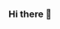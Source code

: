 ### Hi there 👋

<!--
**aibianse/aibianse** is a ✨ _special_ ✨ repository because its `README.md` (this file) appears on your GitHub profile.

Here are some ideas to get you started:

- 🔭 I’m currently working on ...
- 🌱 I’m currently learning ...
- 👯 I’m looking to collaborate on ...
- 🤔 I’m looking for help with ...
- 💬 Ask me about ...
- 📫 How to reach me: ...
- 😄 Pronouns: ...
- ⚡ Fun fact: ...
-->


<!--

Presto官方文档：https://prestodb.io/docs/current/index.html

常用函数，关键字
json_extract_scalar：解析json	--官方文档：https://prestodb.io/docs/current/functions/json.html?highlight=json_extract_scalar#json_extract_scalar
示例Json串：{"modulus_test": "{\"modulus_name\":\"100\"}}
函数语法使用：select json_extract_scalar(modulus_test, '$.modulus_name') from table_name;

date_add：日期时间增加函数，场景：2021-12-25 01:24:51，往后增加2小时
函数语法使用：select cast(date_add('hour',2,cast('2021-12-25 01:24:51' as timestamp)) as varchar)

regexp_like：模糊匹配，相当于like，like '%PC%' or like '%LS%' or like '%IC%'
函数语法使用：where not regexp_like(waybill_number,'PC|LS|IC')

to_unixtime：日期时间格式转换成秒级别的时间戳
函数语法使用：select cast(to_unixtime(cast('2017-08-30 10:36:15' as timestamp)) as bigint)

from_unixtime：时间戳格式转换成日期格式
函数语法使用：select from_unixtime(1661156691000 / 1000)

date_format：时分秒日期格式转换特定日期格式
select date_format(from_unixtime(1661156691000 / 1000), '%Y-%m')

substring：字符串切片，第一个参数：需要切片的字符串，第二个参数：起始索引（注意点：Presto索引从1开始，不是从0开始），第三个参数：切片步长
函数语法使用：select substring('2022-03-01',6,5)
示例运行结果：03-01

cardinality：获取数组长度
函数语法使用：select cardinality(split('a/b/c','/'))

truncate：小数位保留特定位数，并不四舍五入
函数语法使用：select truncate(66.42315, 4)

coalesce：判空
函数语法使用：coalesce(test,test_1,0)，多个字段，取第一个不为空的字段，如果test,test_1字段值都为空，则赋值=0

多个值取最大值和最小值函数
select greatest(0,1)，返回最大值
select least(0,1)，返回最小值

把查询出来的数据，创建一张临时表存放；orc：数据存储格式
create table table_name with(format='orc') as
select * from table_name

cross join unnest：按某个字段（列表类型）逐个打平出来
select * from test_1 as t1 cross join unnest (t1.name_list) as v1(name_list_test)

开窗函数：row_number() over(partition by xxx order by xxx desc)
查询出来的每一行记录生成一个序号，依次排序且不会重复 从1开始
row_number() over(partition by employee_number)

向下挪位函数，lag(挪位的字段,挪位的位数,第一位的默认值)
lag(operator_time,1,operator_time) over(partition by employee_number order by operator_time)

向下挪位函数，lead(挪位的字段,挪位的位数,第一位的默认值)
lead

正则匹配，首尾的"#"号替换掉
select regexp_replace('#75583198#75580268#','^#|#$','')

array_agg：把查询的结果聚合成数组
select array_agg(xxx) from xxx group by xxx

array_join：把数组中的元素用特定分隔符连接成字符串
select array_join(array_agg(xxx), '-') from xxx

position：字符在字符串的起始位置，可用判断是否包含特定字符
select position('test' in 'test_abc')

array_intersect：返回两个数组的交集
select array_intersect(split('a-b-c','-'),split('a-b-c-d-e','-'))

array_distinct：数组去重
select array_distinct(split('a-b-c-a-b-b','-'))

array_sort：数组排序
select array_sort(split('a-b-c-a-b-b','-'))

array_except：返回两个数组的差集
select array_except(split('a-b-c','-'),split('a-b-c-d-e','-'))

drop table if exists vdm_pms.v_o_operator_modulus_main_config_ymj;


-- create table vdm_pms.v_o_operator_modulus_main_config_ymj with(format='orc') as -- presto语法
create table vdm_pms.v_o_operator_modulus_main_config_ymj stored as orc as -- spark语法
select * from ads_pms.ads_pms_emp_opt_perf_amount_detail_merge_cm where perf_month = '2023-06';

set session hive.insert_existing_partitions_behavior = 'overwrite';
insert into vdm_pms.v_o_operator_test_temp_001_ymj
select * from test

set session hive.insert_existing_partitions_behavior = 'overwrite';
insert into vdm_pms.v_o_operator_test_temp_001_ymj

with test_1 as (
    select min(num) as num, name_list_test
    from (select '1' as num, name_list_test
          from (select *
                from vdm_pms.v_o_operator_test_temp_001_ymj
                where co_operator_number is not null
                  and co_operator_number <> '') as t1
                   cross join
               unnest(split(t1.co_operator_number, '-')) as v1(name_list_test))
    group by name_list_test)

-- select row_number() over(partition by name_list_test order by name_list_test desc),* from test_1

   , test_2 as (
    select t1.*, t2.number_list
    ,rand(cardinality(split(number_list, '-'))) +1 as rand_1
    ,rand(cardinality(split(number_list, '-'))) +1 as rand_2
    ,rand(cardinality(split(number_list, '-'))) +1 as rand_3
    ,array_distinct(split(number_list, '-')) as split_test
    from (select '1' as num, * from vdm_pms.v_o_operator_test_temp_001_ymj) as t1
             inner join
         (select '1' as num, array_join(array_agg(name_list_test), '-') as number_list
          from (select * from test_1 limit 10000)
          group by num) as t2 on t1.num = t2.num)
          
          -- select * from test_2
select id,
       waybill_number,
       waybill_type,
       waybill_count,
       scan_number,
       scan_number_order,
       uploader_name,
       uploader_employee_number,
       uploader_network,
       uploader_network_id,
       scan_time,
       uploader_date,
       scan_status,
       trace_id,
       enabled_flag,
       created_by,
       creation_date,
       updated_by,
       updation_date,
       sign_detail_type,
       serial_number,
      array_join(array_distinct(split(concat(split_test[rand_1], '-'
                                           , split_test[rand_2], '-'
                                           , split_test[rand_3]
                             )
          , '-')), '-') as co_operator_number,
       co_operator_name,
       etl_date,
       etl_time,
       insert_time
from test_2

-->
